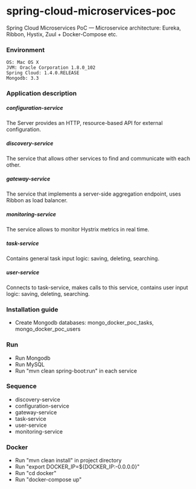 # spring-cloud-microservices-poc

Spring Cloud Microservices PoC — Microservice architecture: Eureka, Ribbon, Hystix, Zuul + Docker-Compose etc.

### Environment
	OS: Mac OS X
	JVM: Oracle Corporation 1.8.0_102
	Spring Cloud: 1.4.0.RELEASE
	Mongodb: 3.3

### Application description

##### configuration-service
The Server provides an HTTP, resource-based API for external configuration.
##### discovery-service
The service that allows other services to find and communicate with each other.
##### gateway-service
The service that implements  a server-side aggregation endpoint, uses Ribbon as load balancer. 
##### monitoring-service
The service allows  to monitor Hystrix metrics in real time.
##### task-service
Contains general task input logic: saving, deleting, searching.
##### user-service
Connects to task-service, makes calls to this service, contains user input logic: saving, deleting, searching.

### Installation guide 

- Create Mongodb databases: mongo_docker_poc_tasks, mongo_docker_poc_users

### Run

- Run Mongodb
- Run MySQL
- Run "mvn clean spring-boot:run" in each service

### Sequence
- discovery-service
- configuration-service
- gateway-service
- task-service
- user-service
- monitoring-service

### Docker

- Run "mvn clean install" in project directory
- Run "export  DOCKER_IP=${DOCKER_IP:-0.0.0.0}"
- Run "cd docker"
- Run "docker-compose up"





